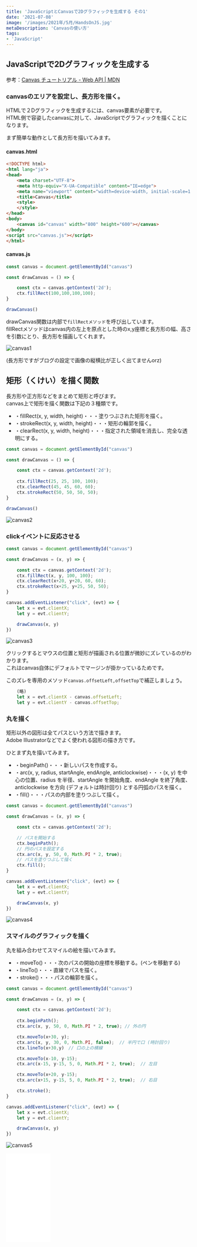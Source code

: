 ```yaml
---
title: 'JavaScriptとCanvasで2Dグラフィックを生成する その1'
date: '2021-07-08'
image: '/images/2021年/5月/HandsOnJS.jpg'
metaDescription: 'Canvasの使い方'
tags: 
- 'JavaScript'
---
```


## JavaScriptで2Dグラフィックを生成する


参考：[Canvas チュートリアル - Web API | MDN](https://developer.mozilla.org/ja/docs/Web/API/Canvas_API/Tutorial)


### canvasのエリアを設定し、長方形を描く。

HTMLで２Dグラフィックを生成するには、canvas要素が必要です。<br/>
HTML側で容姿したcanvasに対して、JavaScriptでグラフィックを描くことになります。

まず簡単な動作として長方形を描いてみます。

#### canvas.html
```html
<!DOCTYPE html>
<html lang="ja">
<head>
    <meta charset="UTF-8">
    <meta http-equiv="X-UA-Compatible" content="IE=edge">
    <meta name="viewport" content="width=device-width, initial-scale=1.0">
    <title>Canvas</title>
    <style>
    </style>
</head>
<body>
    <canvas id="canvas" width="800" height="600"></canvas>
</body>
<script src="canvas.js"></script>
</html>

```

#### canvas.js
```javascript
const canvas = document.getElementById("canvas")

const drawCanvas = () => {

    const ctx = canvas.getContext('2d');
    ctx.fillRect(100,100,100,100);
}

drawCanvas()

```
drawCanvas関数は内部で<code>fillRectメソッド</code>を呼び出しています。<br/>
fillRectメソッドはcanvas内の左上を原点とした時のx,y座標と長方形の幅、高さを引数にとり、長方形を描画してくれます。

![canvas1](/images/2021年/7月/canvas1.png)

(長方形ですがブログの設定で画像の縦横比が正しく出てませんorz)


## 矩形（くけい）を描く関数

長方形や正方形などをまとめて矩形と呼びます。<br/>
canvas上で矩形を描く関数は下記の３種類です。

- ・fillRect(x, y, width, height)・・・塗りつぶされた矩形を描く。
- ・strokeRect(x, y, width, height)・・・矩形の輪郭を描く。
- ・clearRect(x, y, width, height)・・・指定された領域を消去し、完全な透明にする。

```javascript
const canvas = document.getElementById("canvas")

const drawCanvas = () => {

    const ctx = canvas.getContext('2d');
    
    ctx.fillRect(25, 25, 100, 100);
    ctx.clearRect(45, 45, 60, 60);
    ctx.strokeRect(50, 50, 50, 50);
}

drawCanvas()

```

![canvas2](/images/2021年/7月/canvas2.png)

### clickイベントに反応させる

```javascript
const canvas = document.getElementById("canvas")

const drawCanvas = (x, y) => {

    const ctx = canvas.getContext('2d');
    ctx.fillRect(x, y, 100, 100);
    ctx.clearRect(x+20, y+20, 60, 60);
    ctx.strokeRect(x+25, y+25, 50, 50);
}

canvas.addEventListener("click", (evt) => {
    let x = evt.clientX;
    let y = evt.clientY;

    drawCanvas(x, y)
})
```

![canvas3](/images/2021年/7月/canvas3.png)

クリックするとマウスの位置と矩形が描画される位置が微妙にズレているのがわかります。<br/>
これはcanvas自体にデフォルトでマージンが掛かっているためです。

このズレを専用のメソッド<code>canvas.offsetLeft,offsetTop</code>で補正しましょう。

```javascript
    (略)
    let x = evt.clientX - canvas.offsetLeft;
    let y = evt.clientY - canvas.offsetTop;
```

### 丸を描く
矩形以外の図形は全て<red>パス</red>という方法で描きます。<br/>
Adobe Illustratorなどでよく使われる図形の描き方です。

ひとまず丸を描いてみます。
- ・beginPath()・・・新しいパスを作成する。
- ・arc(x, y, radius, startAngle, endAngle, anticlockwise)・・・(x, y) を中心の位置、radius を半径、startAngle を開始角度、endAngle を終了角度、anticlockwise を方向 (デフォルトは時計回り) とする円弧のパスを描く。
- ・fill()・・・パスの内部を塗りつぶして描く。


```javascript
const canvas = document.getElementById("canvas")

const drawCanvas = (x, y) => {

    const ctx = canvas.getContext('2d');

    // パスを開始する
    ctx.beginPath();
    // 円のパスを設定する
    ctx.arc(x, y, 50, 0, Math.PI * 2, true);
    // パスを塗りつぶして描く
    ctx.fill();
}

canvas.addEventListener("click", (evt) => {
    let x = evt.clientX;
    let y = evt.clientY;

    drawCanvas(x, y)
})
```

![canvas4](/images/2021年/7月/canvas4.png)

### スマイルのグラフィックを描く

丸を組み合わせてスマイルの絵を描いてみます。

- ・moveTo()・・・次のパスの開始の座標を移動する。(ペンを移動する)
- ・lineTo()・・・直線でパスを描く。
- ・stroke()・・・パスの輪郭を描く。

```javascript
const canvas = document.getElementById("canvas")

const drawCanvas = (x, y) => {

    const ctx = canvas.getContext('2d');
    
    ctx.beginPath();
    ctx.arc(x, y, 50, 0, Math.PI * 2, true); // 外の円

    ctx.moveTo(x+30, y);
    ctx.arc(x, y, 30, 0, Math.PI, false);  // 半円で口 (時計回り)
    ctx.lineTo(x+30,y)　// 口の上の横線

    ctx.moveTo(x-10, y-15);
    ctx.arc(x-15, y-15, 5, 0, Math.PI * 2, true);  // 左目

    ctx.moveTo(x+20, y-15);
    ctx.arc(x+15, y-15, 5, 0, Math.PI * 2, true);  // 右目

    ctx.stroke();
}

canvas.addEventListener("click", (evt) => {
    let x = evt.clientX;
    let y = evt.clientY;

    drawCanvas(x, y)
})
```

![canvas5](/images/2021年/7月/canvas5.png)

<iframe style="width:120px;height:240px;" marginwidth="0" marginheight="0" scrolling="no" frameborder="0" src="//rcm-fe.amazon-adsystem.com/e/cm?lt1=_blank&bc1=000000&IS2=1&bg1=FFFFFF&fc1=000000&lc1=0000FF&t=blogtukki-22&language=ja_JP&o=9&p=8&l=as4&m=amazon&f=ifr&ref=as_ss_li_til&asins=4873119227&linkId=70e51d79bcd70d5aa03ca0c65b7dffb1"></iframe>